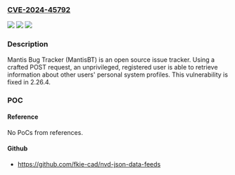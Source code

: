 ### [CVE-2024-45792](https://cve.mitre.org/cgi-bin/cvename.cgi?name=CVE-2024-45792)
![](https://img.shields.io/static/v1?label=Product&message=mantisbt&color=blue)
![](https://img.shields.io/static/v1?label=Version&message=%3D%20%3C%202.26.4%20&color=brighgreen)
![](https://img.shields.io/static/v1?label=Vulnerability&message=CWE-200%3A%20Exposure%20of%20Sensitive%20Information%20to%20an%20Unauthorized%20Actor&color=brighgreen)

### Description

Mantis Bug Tracker (MantisBT) is an open source issue tracker. Using a crafted POST request, an unprivileged, registered user is able to retrieve information about other users' personal system profiles. This vulnerability is fixed in 2.26.4.

### POC

#### Reference
No PoCs from references.

#### Github
- https://github.com/fkie-cad/nvd-json-data-feeds

